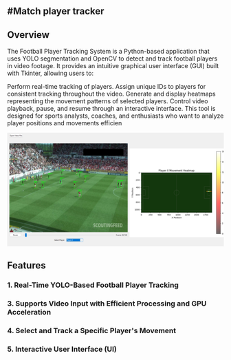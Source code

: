  #Match player tracker 
---
## Overview
The Football Player Tracking System is a Python-based application that uses YOLO segmentation and OpenCV to detect and track football players in video footage. It provides an intuitive graphical user interface (GUI) built with Tkinter, allowing users to:

Perform real-time tracking of players.
Assign unique IDs to players for consistent tracking throughout the video.
Generate and display heatmaps representing the movement patterns of selected players.
Control video playback, pause, and resume through an interactive interface.
This tool is designed for sports analysts, coaches, and enthusiasts who want to analyze player positions and movements efficien

 ![the image from inside the programe](https://github.com/Ahmed7Saker/yolo-/blob/main/Screenshot%202025-01-12%20005324.png)
 
## Features 

### 1. Real-Time YOLO-Based Football Player Tracking
### 3. Supports Video Input with Efficient Processing and GPU Acceleration
### 4. Select and Track a Specific Player's Movement
### 5. Interactive User Interface (UI)
